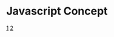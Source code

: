 # Javascript Concept
[1](https://www.youtube.com/watch?v=jvOhjcNQanE&list=PLz1XPAFf8IxbIU78QL158l_KlN9CvH5fg&index=2)
[2](https://www.youtube.com/watch?v=xizFJHKHdHw&list=PL7pEw9n3GkoW5bYOhVAtmJlak3ZK7SaDf)
